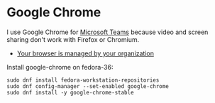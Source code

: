 # Google Chrome

I use Google Chrome for [Microsoft Teams](../../../saas/msteams.md) because video and screen sharing don't work with Firefox or Chromium.

- [Your browser is managed by your organization](Your%20browser%20is%20managed%20by%20your%20organization.md)

Install google-chrome on fedora-36:

    sudo dnf install fedora-workstation-repositories
    sudo dnf config-manager --set-enabled google-chrome
    sudo dnf install -y google-chrome-stable

